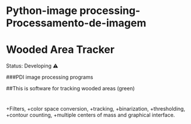# Python-image processing-Processamento-de-imagem
<h1> Wooded Area Tracker </h1> 
Status: Developing
⚠️

###PDI image processing programs

##This is software for tracking wooded areas (green)

#
+Filters, 
+color space conversion,
+tracking,
+binarization,
+thresholding,
+contour counting, 
+multiple centers of mass and graphical interface.
